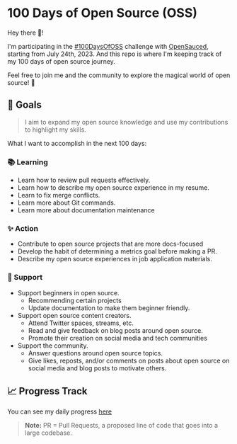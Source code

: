 # 100 Days of Open Source (OSS) 

Hey there 👋!

I'm participating in the [#100DaysOfOSS](https://docs.opensauced.pizza/community/100-days-of-oss/) challenge with [OpenSauced](https://opensauced.pizza/), starting from July 24th, 2023. And this repo is where I'm keeping track of my 100 days of open source journey.

Feel free to join me and the community to explore the magical world of open source! 🙌

## 🎯 Goals

> I aim to expand my open source knowledge and use my contributions to highlight my skills.

What I want to accomplish in the next 100 days:

### 📚 Learning

- Learn how to review pull requests effectively.
- Learn how to describe my open source experience in my resume.
- Learn to fix merge conflicts.
- Learn more about Git commands.
- Learn more about documentation maintenance

### ✨ Action

- Contribute to open source projects that are more docs-focused
- Develop the habit of determining a metrics goal before making a PR.
- Describe my open source experiences in job application materials.

### 🤝 Support

- Support beginners in open source.
  - Recommending certain projects
  - Update documentation to make them beginner friendly.
- Support open source content creators.
  - Attend Twitter spaces, streams, etc.
  - Read and give feedback on blog posts around open source.
  - Promote their creation on social media and tech communities
- Support the community.
  - Answer questions around open source topics.
  - Give likes, reposts, and/or comments on posts about open source on social media and blog posts to motivate others.

## 📈 Progress Track

You can see my daily progress [here](https://github.com/CBID2/100-Days-of-Open-Source/blob/main/table-of-contents.md)
>**Note:** PR = Pull Requests, a proposed line of code that goes into a large codebase. 
